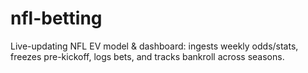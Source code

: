 # nfl-betting
Live-updating NFL EV model &amp; dashboard: ingests weekly odds/stats, freezes pre-kickoff, logs bets, and tracks bankroll across seasons.
